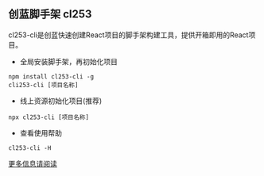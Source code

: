 ## 创蓝脚手架 cl253

cl253-cli是创蓝快速创建React项目的脚手架构建工具，提供开箱即用的React项目。

* 全局安装脚手架，再初始化项目

```
npm install cl253-cli -g
cli253-cli [项目名称]
```

* 线上资源初始化项目(推荐)

```
npx cl253-cli [项目名称]
```

* 查看使用帮助

```
cl253-cli -H
```

 [更多信息请阅读](https://github.com/chuanglan-org/cl253-cli/blob/master/docs/index.md)
